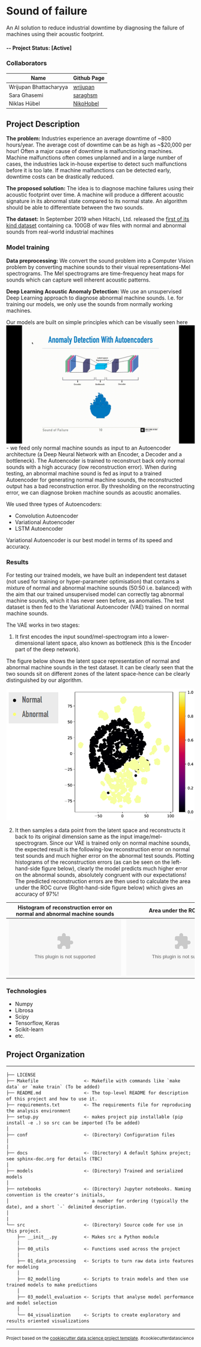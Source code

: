 Sound of failure
==============================

An AI solution to reduce industrial downtime by diagnosing the failure of machines using their acoustic footprint.

#### -- Project Status: [Active]

### Collaborators
|Name     |  Github Page   |
|---------|-----------------|
| Wrijupan Bhattacharyya | [wrijupan](https://github.com/wrijupan)|
| Sara Ghasemi | [saraghsm](https://github.com/saraghsm) |
| Niklas Hübel | [NikoHobel](https://github.com/NikoHobel) |

## Project Description

**The problem:** Industries experience an average downtime of ~800 hours/year. The average cost of downtime can be as high as ~$20,000 per hour! Often a major cause of downtime is malfunctioning machines. Machine malfunctions often comes unplanned and in a large number of cases, the industries lack in-house expertise to detect such malfunctions before it is too late. If machine malfunctions can be detected early, downtime costs can be drastically reduced.

**The proposed solution:** The idea is to diagnose machine failures using their acoustic footprint over time. A machine will produce a different acoustic signature in its abnormal state compared to its normal state. An algorithm should be able to differentiate between the two sounds.

**The dataset:** In September 2019 when Hitachi, Ltd. released the [first of its kind dataset](https://zenodo.org/record/3384388#.YLCh2zYzaAw) containing ca. 100GB of wav files with normal and abnormal sounds from real-world industrial machines

### Model training

**Data preprocessing:** We convert the sound problem into a Computer Vision problem by converting machine sounds to their visual representations-Mel spectrograms. The Mel spectrograms are time-frequency heat maps for sounds which can capture well inherent acoustic patterns. 

**Deep Learning Acoustic Anomaly Detection:** We use an unsupervised Deep Learning approach to diagnose abnormal machine sounds. I.e. for training our models, we only use the sounds from normally working machines.

Our models are built on simple principles which can be visually seen here ![](streamlit/images/anomaly_detection_video.gif)- we feed only normal machine sounds as input to an Autoencoder architecture (a Deep Neural Network with an Encoder, a Decoder and a bottleneck). The Autoencoder is trained to reconstruct back only normal sounds with a high accuracy (low reconstruction error). When during testing, an abnormal machine sound is fed as input to a trained Autoencoder for generating normal machine sounds, the reconstructed output has a bad reconstruction error. By thresholding on the reconstructing error, we can diagnose broken machine sounds as acoustic anomalies.

We used three types of Autoencoders:
* Convolution Autoencoder
* Variational Autoencoder
* LSTM Autoencoder

Variational Autoencoder is our best model in terms of its speed and accuracy.

### Results

For testing our trained models, we have built an independent test dataset (not used for training or hyper-parameter optimisation) that contains a mixture of normal and abnormal machine sounds (50:50 i.e. balanced) with the aim that our trained unsupervised model can correctly tag abnormal machine sounds, which it has never seen before, as anomalies. The test dataset is then fed to the Variational Autoencoder (VAE) trained on normal machine sounds.

The VAE works in two stages:

1. It first encodes the input sound/mel-spectrogram into a lower-dimensional latent space, also known as bottleneck (this is the Encoder part of the deep network). 

The figure below shows the latent space representation of normal and abnormal machine sounds in the test dataset. It can be clearly seen that the two sounds sit on different zones of the latent space-hence can be clearly distinguished by our algorithm.

![](streamlit/images/encoded.png)


2. It then samples a data point from the latent space and reconstructs it back to its original dimension same as the input image/mel-spectrogram. Since our VAE is trained only on normal machine sounds, the expected result is the following-low reconstruction error on normal test sounds and much higher error on the abnormal test sounds. Plotting histograms of the reconstruction errors (as can be seen on the left-hand-side figure below), clearly the model predicts much higher error on the abnormal sounds, absolutely congruent with our expectations! The predicted reconstruction errors are then used to calculate the area under the ROC curve (Right-hand-side figure below) which gives an accuracy of 97%!

|Histogram of reconstruction error on normal and abnormal machine sounds     |   Area under the ROC curve   | 
|---------|-----------------|
| ![](streamlit/images/RecoLoss_NoVal_VAE_6dB_valve_id_00.eps) | ![](streamlit/images/ROC_VAE_6dB_valve_id_00.eps) |



### Technologies

* Numpy
* Librosa
* Scipy
* Tensorflow, Keras
* Scikit-learn
* etc.



## Project Organization
------------

    ├── LICENSE
    ├── Makefile                 <- Makefile with commands like `make data` or `make train` (To be added)
    ├── README.md                <- The top-level README for description of this project and how to use it.
    ├── requirements.txt         <- The requirements file for reproducing the analysis environment
    ├── setup.py                 <- makes project pip installable (pip install -e .) so src can be imported (To be added)
    │
    ├── conf                     <- (Directory) Configuration files
    │
    │
    ├── docs                     <- (Directory) A default Sphinx project; see sphinx-doc.org for details (TBC)
    │
    ├── models                   <- (Directory) Trained and serialized models
    │
    ├── notebooks                <- (Directory) Jupyter notebooks. Naming convention is the creator's initials,
    │                               a number for ordering (typically the date), and a short `-` delimited description.
    │
    |
    └── src                      <- (Directory) Source code for use in this project.
        ├── __init__.py          <- Makes src a Python module
        │
        ├── 00_utils             <- Functions used across the project
        │
        ├── 01_data_processing   <- Scripts to turn raw data into features for modeling
        │
        ├── 02_modelling         <- Scripts to train models and then use trained models to make predictions
        │
        ├── 03_modell_evaluation <- Scripts that analyse model performance and model selection
        │
        └── 04_visualization     <- Scripts to create exploratory and results oriented visualizations
    
    


--------

<p><small>Project based on the <a target="_blank" href="https://drivendata.github.io/cookiecutter-data-science/">cookiecutter data science project template</a>. #cookiecutterdatascience</small></p>
